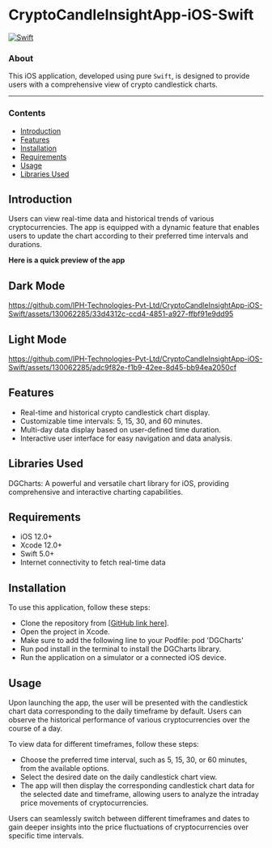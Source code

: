 # CryptoCandleInsightApp-iOS-Swift
[![Swift](https://img.shields.io/badge/swift-%2320232a.svg?style=for-the-badge&logo=swift&logoColor=%23F05138)](https://swift.org/)

### About
This iOS application, developed using pure `Swift`, is designed to provide users with a comprehensive view of crypto candlestick charts.
___

### Contents

- [Introduction](#introduction)
- [Features](#features)
- [Installation](#installation)
- [Requirements](#requirements)
- [Usage](#usage)
- [Libraries Used](#libraries-used)

## Introduction
Users can view real-time data and historical trends of various cryptocurrencies. The app is equipped with a dynamic feature that enables users to update the chart according to their preferred time intervals and durations.

__Here is a quick preview of the app__ <br />

## Dark Mode
https://github.com/IPH-Technologies-Pvt-Ltd/CryptoCandleInsightApp-iOS-Swift/assets/130062285/33d4312c-ccd4-4851-a927-ffbf91e9dd95

## Light Mode
https://github.com/IPH-Technologies-Pvt-Ltd/CryptoCandleInsightApp-iOS-Swift/assets/130062285/adc9f82e-f1b9-42ee-8d45-bb94ea2050cf

## Features
- Real-time and historical crypto candlestick chart display.
- Customizable time intervals: 5, 15, 30, and 60 minutes.
- Multi-day data display based on user-defined time duration.
- Interactive user interface for easy navigation and data analysis.

## Libraries Used
DGCharts: A powerful and versatile chart library for iOS, providing comprehensive and interactive charting capabilities.

## Requirements
- iOS 12.0+
- Xcode 12.0+
- Swift 5.0+
- Internet connectivity to fetch real-time data

## Installation
To use this application, follow these steps:

- Clone the repository from [[GitHub link here](https://github.com/IPH-Technologies-Pvt-Ltd/CryptoCandleInsightApp-iOS-Swift.git)].
- Open the project in Xcode.
- Make sure to add the following line to your Podfile: pod 'DGCharts'
- Run pod install in the terminal to install the DGCharts library.
- Run the application on a simulator or a connected iOS device.

## Usage
Upon launching the app, the user will be presented with the candlestick chart data corresponding to the daily timeframe by default. Users can observe the historical performance of various cryptocurrencies over the course of a day.

To view data for different timeframes, follow these steps:
- Choose the preferred time interval, such as 5, 15, 30, or 60 minutes, from the available options.
- Select the desired date on the daily candlestick chart view.
- The app will then display the corresponding candlestick chart data for the selected date and timeframe, allowing users to analyze the intraday price movements of cryptocurrencies.
  
Users can seamlessly switch between different timeframes and dates to gain deeper insights into the price fluctuations of cryptocurrencies over specific time intervals.


